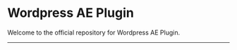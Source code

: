 # Wordpress AE Plugin

Welcome to the official repository for Wordpress AE Plugin.

-----------------------